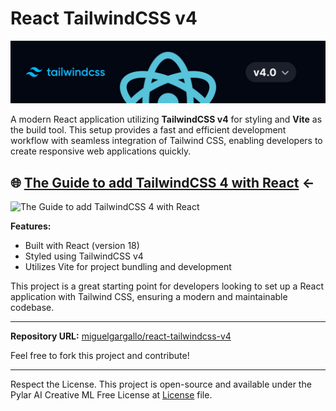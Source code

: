 # React TailwindCSS v4

![React TailwindCSS v4 Banner](https://raw.githubusercontent.com/miguelgargallo/react-tailwindcss-v4/refs/heads/main/public/banner.jpg)

A modern React application utilizing **TailwindCSS v4** for styling and **Vite** as the build tool. This setup provides a fast and efficient development workflow with seamless integration of Tailwind CSS, enabling developers to create responsive web applications quickly.


## 🌐 [The Guide to add TailwindCSS 4 with React](https://medium.com/@pencilllc/the-guide-to-add-tailwindcss-4-with-react-424ada2df179) ←

![The Guide to add TailwindCSS 4 with React](https://miro.medium.com/v2/resize:fit:1400/format:webp/0*Yt9L4MFqaN9SIojS.jpeg)

**Features:**
- Built with React (version 18)
- Styled using TailwindCSS v4
- Utilizes Vite for project bundling and development

This project is a great starting point for developers looking to set up a React application with Tailwind CSS, ensuring a modern and maintainable codebase.

---

**Repository URL:** [miguelgargallo/react-tailwindcss-v4](https://github.com/miguelgargallo/react-tailwindcss-v4)

Feel free to fork this project and contribute!

---

Respect the License. This project is open-source and available under the Pylar AI Creative ML Free License at [License](./License.md) file.